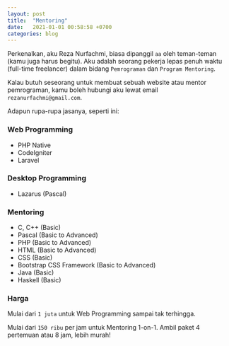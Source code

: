 ```yaml
---
layout: post
title:  "Mentoring"
date:   2021-01-01 00:58:58 +0700
categories: blog
---
```


Perkenalkan, aku Reza Nurfachmi, biasa dipanggil `aa` oleh teman-teman (kamu juga harus begitu). Aku adalah seorang pekerja lepas penuh waktu (full-time freelancer) dalam bidang `Pemrograman` dan `Program Mentoring`.

Kalau butuh seseorang untuk membuat sebuah website atau mentor pemrograman, kamu boleh hubungi aku lewat email `rezanurfachmi@gmail.com`.

Adapun rupa-rupa jasanya, seperti ini:

### Web Programming
- PHP Native
- CodeIgniter
- Laravel

### Desktop Programming
- Lazarus (Pascal)

### Mentoring
- C, C++ (Basic)
- Pascal (Basic to Advanced)
- PHP (Basic to Advanced)
- HTML (Basic to Advanced)
- CSS (Basic)
- Bootstrap CSS Framework (Basic to Advanced)
- Java (Basic)
- Haskell (Basic)

### Harga
Mulai dari `1 juta` untuk Web Programming sampai tak terhingga.

Mulai dari `150 ribu` per jam untuk Mentoring 1-on-1. Ambil paket 4 pertemuan atau 8 jam, lebih murah!